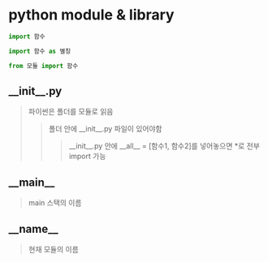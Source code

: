 # python module & library

```py
import 함수

import 함수 as 별칭

from 모듈 import 함수
```

## \_\_init\_\_.py

> 파이썬은 폴더를 모듈로 읽음
>
> > 폴더 안에 \_\_init\_\_.py 파일이 있어야함
> >
> > > \_\_init\_\_.py 안에 \_\_all\_\_ = [함수1, 함수2]를 넣어놓으면 \*로 전부 import 가능

## \_\_main\_\_

> main 스택의 이름

## \_\_name\_\_

> 현재 모듈의 이름
